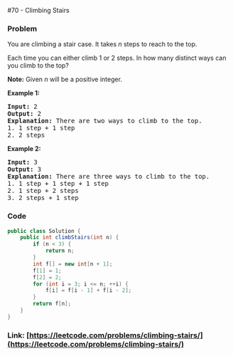 #70 - Climbing Stairs

### Problem
<p>You are climbing a stair case. It takes <em>n</em> steps to reach to the top.</p>

<p>Each time you can either climb 1 or 2 steps. In how many distinct ways can you climb to the top?</p>

<p><strong>Note:</strong> Given <em>n</em> will be a positive integer.</p>

<p><strong>Example 1:</strong></p>

<pre>
<strong>Input:</strong> 2
<strong>Output:</strong> 2
<strong>Explanation:</strong> There are two ways to climb to the top.
1. 1 step + 1 step
2. 2 steps
</pre>

<p><strong>Example 2:</strong></p>

<pre>
<strong>Input:</strong> 3
<strong>Output:</strong> 3
<strong>Explanation:</strong> There are three ways to climb to the top.
1. 1 step + 1 step + 1 step
2. 1 step + 2 steps
3. 2 steps + 1 step
</pre>


### Code
```java
public class Solution {
    public int climbStairs(int n) {
        if (n < 3) {
            return n;
        }
        int f[] = new int[n + 1];
        f[1] = 1;
        f[2] = 2;
        for (int i = 3; i <= n; ++i) {
            f[i] = f[i - 1] + f[i - 2];
        }
        return f[n];
    }
}
```
### Link: [https://leetcode.com/problems/climbing-stairs/](https://leetcode.com/problems/climbing-stairs/)
